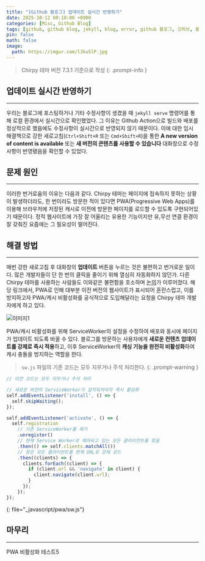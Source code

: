 ```yaml
---
title: "[Github 블로그] 업데이트 실시간 반영하기"
date: 2025-10-12 00:10:00 +0900
categories: [Misc, Github Blog]
tags: [github, github blog, jekyll, blog, error, github 블로그, 깃허브, 블로그]
pin: false
math: false
image:
  path: https://imgur.com/l3ku5lP.jpg
---
```


> Chirpy 테마 버전 7.3.1 기준으로 작성
{: .prompt-info }

## 업데이트 실시간 반영하기

---

우리는 블로그에 포스팅하거나 기타 수정사항이 생겼을 때 `jekyll serve` 명령어를 통해 로컬 환경에서 실시간으로 확인했었다. 그 이유는 Github Action으로 빌드와 배포를 정상적으로 했음에도 수정사항이 실시간으로 반영되지 않기 때문이다. 이에 대한 임시 해결책으로 강한 새로고침(`Ctrl+Shift+R` 또는 `Cmd+Shift+R`)을 통한 **A new version of content is available** 또는 **새 버전의 콘텐츠를 사용할 수 있습니다** 대화창으로 수정사항이 반영됐음을 확인할 수 있었다.

## 문제 원인

---

이러한 번거로움의 이유는 다음과 같다. Chirpy 테마는 페이지에 접속하지 못하는 상황이 발생하더라도, 한 번이라도 방문한 적이 있다면 PWA(Progressive Web Apps)를 이용해 브라우저에 저장된 캐시로 이전에 방문한 페이지를 로드할 수 있도록 구현되어있기 때문이다. 정적 웹사이트에 가장 잘 어울리는 유용한 기능이지만 유,무선 연결 환경이 잘 갖춰진 요즘에는 그 필요성이 떨어진다.

## 해결 방법

---

매번 강한 새로고침 후 대화창의 **업데이트** 버튼을 누르는 것은 불편하고 번거로운 일이다. 많은 개발자들이 단 한 번의 클릭을 줄이기 위해 열심히 자동화하지 않던가. 다른 Chirpy 테마를 사용하는 사람들도 이와같은 불편함을 호소하며 [논의](https://github.com/cotes2020/jekyll-theme-chirpy/issues/527#issuecomment-1079998986)가 이루어졌다. 해당 링크에서, PWA로 인해 대부분 이전 버전의 웹사이트가 표시되어 혼란스럽고, 이를 방지하고자 PWA/캐시 비활성화를 공식적으로 도입해달라는 요청을 Chirpy 테마 개발자에게 하고 있다.  

![이미지1](https://imgur.com/CatNFdl.png)

PWA/캐시 비활성화를 위해 ServiceWorker의 설정을 수정하여 배포와 동시에 페이지가 업데이트 되도록 바꿀 수 있다. 블로그를 방문하는 사용자에게 **새로운 컨텐츠 업데이트를 강제로 즉시 적용**하고, 이후 ServiceWorker의 **캐싱 기능을 완전히 비활성화**하여 캐시 충돌을 방지하는 역할을 한다.

> `sw.js` 파일의 기존 코드는 모두 지우거나 주석 처리한다.
{: .prompt-warning }

```js
// 이전 코드는 모두 지우거나 주석 처리

// 새로운 버전의 ServiceWorker가 설치되자마자 즉시 활성화
self.addEventListener('install', () => {
  self.skipWaiting();
});

self.addEventListener('activate', () => {
  self.registration
    // 기존 ServiceWorker를 제거 
    .unregister()
    // 현재 Service Worker로 제어되고 있는 모든 클라이언트를 찾음
    .then(() => self.clients.matchAll())
    // 찾은 모든 클라이언트를 현재 URL로 강제 로드
    .then((clients) => {
      clients.forEach((client) => {
        if (client.url && 'navigate' in client) {
          client.navigate(client.url);
        }
      });
    });
});
```
{: file="_javascript/pwa/sw.js"}

## 마무리

---

PWA 비활성화 테스트5
